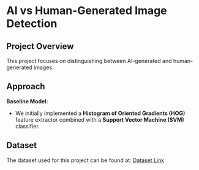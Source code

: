 # AI vs Human-Generated Image Detection

## Project Overview
This project focuses on distinguishing between AI-generated and human-generated images.

## Approach
**Baseline Model:**
   - We initially implemented a **Histogram of Oriented Gradients (HOG)** feature extractor combined with a **Support Vector Machine (SVM)** classifier.

## Dataset
The dataset used for this project can be found at: [Dataset Link](https://www.kaggle.com/datasets/alessandrasala79/ai-vs-human-generated-dataset)  
